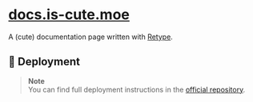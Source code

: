 # [docs.is-cute.moe](https://docs.is-cute.moe)

A (cute) documentation page written with [Retype](https://github.com/retypeapp/retype).

## 🌠 Deployment

> **Note**  
> You can find full deployment instructions in the [official repository](https://github.com/retypeapp/retype).
